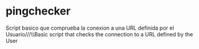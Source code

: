 # pingchecker
Script basico que comprueba la conexion a una URL definida por el Usuario///\\\Basic script that checks the connection to a URL defined by the User
